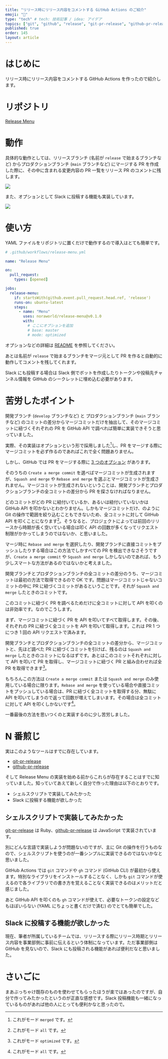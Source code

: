 ```yaml
---
title: "リリース時にリリース内容をコメントする GitHub Actions のご紹介"
emoji: "🚀"
type: "tech" # tech: 技術記事 / idea: アイデア
topics: ["git", "github", "release", "git-pr-release", "github-pr-release"]
published: true
order: 145
layout: article
---
```


# はじめに
リリース時にリリース内容をコメントする GitHub Actions を作ったので紹介します。



# リポジトリ
[Release Menu](https://github.com/noraworld/release-menu)



# 動作
具体的な動作としては、リリースブランチ (名前が `release` で始まるブランチなど) からプロダクションブランチ (`main` ブランチなど) にマージする PR を作成した際に、その中に含まれる変更内容の PR 一覧をリリース PR のコメントに残します。

![](https://raw.githubusercontent.com/noraworld/release-menu/7985bbb0c86b9f789975deaa462aab6090fd7fe2/screenshots/github_comment.png)

また、オプションとして Slack に投稿する機能も実装しています。

![](https://raw.githubusercontent.com/noraworld/release-menu/7985bbb0c86b9f789975deaa462aab6090fd7fe2/screenshots/slack_message.png)



# 使い方
YAML ファイルをリポジトリに置くだけで動作するので導入はとても簡単です。

```yaml
# .github/workflows/release-menu.yml

name: "Release Menu"

on:
  pull_request:
    types: [opened]

jobs:
  release-menu:
    if: startsWith(github.event.pull_request.head.ref, 'release')
    runs-on: ubuntu-latest
    steps:
      - name: "Menu"
        uses: noraworld/release-menu@v0.1.0
        with:
          # ここにオプションを追加
          # base: master
          # mode: optimized
```

オプションなどの詳細は [README](https://github.com/noraworld/release-menu/blob/main/README/ja.md) を参照してください。

あとは名前が `release` で始まるブランチをマージ元として PR を作ると自動的に動作してコメントを残してくれます。

Slack にも投稿する場合は Slack 側でボットを作成したりトークンや投稿先チャンネル情報を GitHub のシークレットに埋め込む必要があります。



# 苦労したポイント
開発ブランチ (`develop` ブランチなど) と プロダクションブランチ (`main` ブランチなど) のコミットの差分からマージコミットだけを抽出して、そのマージコミットに紐づくそれぞれの PR を GitHub API で調べれば簡単に実装できそうと思っていました。

実際、その実装はオプションという形で採用しました[^1]し、PR をマージする際にマージコミットを必ず作るのであればこれで全く問題ありません。

[^1]: これがモード `merged` です。

しかし、GitHub では PR をマージする際に [3 つのオプション](https://zenn.dev/noraworld/articles/github-merge-options) があります。

そのうちの `Create a merge commit` を選べばマージコミットが生成されますが、`Squash and merge` や `Rebase and merge` を選ぶとマージコミットが生成されません。マージコミットが生成されないということは、開発ブランチとプロダクションブランチの全コミットの差分から PR を探さなければなりません。

どのコミットがどの PR に紐付いているか、あるいは紐付いていないかは GitHub API を叩かないとわかりません。しかもマージコミットだけ、のように Git の操作で範囲を絞り込むこともできないため、全コミットに対して GitHub API を叩くことになります[^2]。そうなると、プロジェクトによっては前回のリリースから時期が長く空いている場合は叩く API の回数が多くなってリクエスト制限がかかってしまうのではないか、と思いました。

[^2]: これがモード `all` です。

マージ時に `Rebase and merge` を選択したり、開発ブランチに直接コミットをプッシュしたりする場合はこの方法でしかすべての PR を検出できなさそうですが、`Create a merge commit` や `Squash and merge` しかしないのであれば、もう少しスマートな方法があるのではないかと考えました。

開発ブランチとプロダクションブランチの全コミットの差分のうち、マージコミットは最初の方法で取得できるので OK です。問題はマージコミットじゃないコミットの中に PR に紐づくコミットがあるということです。それが `Squash and merge` したときのコミットです。

このコミットに紐づく PR を調べるためだけに全コミットに対して API を叩くのは非効率です。なのでこうします。

まず、マージコミットに紐づく PR を API を叩いてすべて取得します。その後、それぞれの PR に紐づく全コミットを API を叩いて取得します。これは PR 1 つにつき 1 回の API リクエストで済みます。

開発ブランチとプロダクションブランチの全コミットの差分から、マージコミットと、先ほど調べた PR に紐づくコミットを引けば、残るのは `Squash and merge` したときのコミットになるはずです。あとはこのコミットそれぞれに対して API を叩いて PR を取得し、マージコミットに紐づく PR と組み合わせれば全 PR を取得できます[^3]。

[^3]: これがモード `optimized` です。

もちろんこの方法は `Create a merge commit` または `Squash and merge` のみ使用している場合に限ります。`Rebase and merge` を使っている場合や直接コミットをプッシュしている場合は、PR に紐づく全コミットを取得する分、無駄に API を叩いてしまうので返って回数が増えてしまいます。その場合は全コミットに対して API を叩くしかないです[^2]。

一番最後の方法を思いつくのと実装するのに少し苦労しました。



# N 番煎じ
実はこのようなツールはすでに存在しています。

* [git-pr-release](https://github.com/x-motemen/git-pr-release)
* [github-pr-release](https://github.com/uiur/github-pr-release)

そして Release Menu の実装を始める前からこれらが存在することはすでに知っていました。知っていてあえて新しく自分で作った理由は以下のとおりです。

* シェルスクリプトで実装してみたかった
* Slack に投稿する機能が欲しかった

## シェルスクリプトで実装してみたかった
[git-pr-release](https://github.com/x-motemen/git-pr-release) は Ruby、[github-pr-release](https://github.com/uiur/github-pr-release) は JavaScript で実装されています。

別にどんな言語で実装しようが問題ないのですが、主に Git の操作を行うものなので、シェルスクリプトを使うのが一番シンプルに実装できるのではないかなと思いました。

GitHub Actions では `git` コマンドや `gh` コマンド (GitHub CLI) が最初から使えます。特別なライブラリをインストールすることなく、しかも `git` コマンドが使えるので各ライブラリでの書き方を覚えることなく実装できるのはメリットだと感じました。

あと GitHub API を叩くのも `gh` コマンドが使えて、必要なトークンの設定などもほぼいらない (YAML にちょっと書くだけで済む) のでとても簡単でした。

## Slack に投稿する機能が欲しかった
現在、筆者が所属しているチームでは、リリースする際にリリース時期とリリース内容を事業部側に事前に伝えるという体制になっています。ただ事業部側は GitHub を見ないので、Slack にも投稿される機能があれば便利だなと思いました。



# さいごに
まあぶっちゃけ既存のものを使わせてもらったほうが楽ではあったのですが、自分で作ってみたかったというのが正直な感想です。Slack 投稿機能も一緒になっているものがあれば他の人にとっても便利かなと思ったので。
